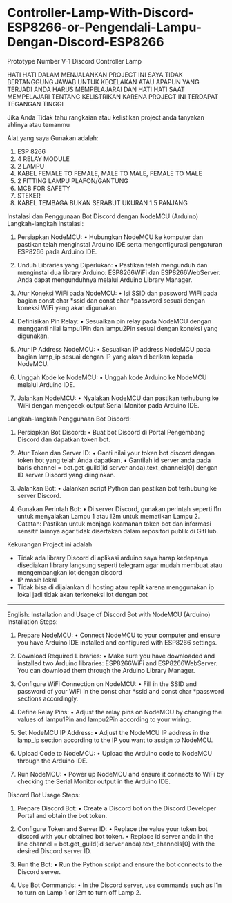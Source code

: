 # Controller-Lamp-With-Discord-ESP8266-or-Pengendali-Lampu-Dengan-Discord-ESP8266
Prototype Number V-1 Discord Controller Lamp

HATI HATI DALAM MENJALANKAN PROJECT INI SAYA TIDAK BERTANGGUNG JAWAB UNTUK KECELAKAN ATAU APAPUN YANG TERJADI
ANDA HARUS MEMPELAJARAI DAN HATI HATI SAAT MEMPELAJARI TENTANG KELISTRIKAN 
KARENA PROJECT INI TERDAPAT TEGANGAN TINGGI 

Jika Anda Tidak tahu rangkaian atau kelistikan project anda tanyakan ahlinya atau temanmu

Alat yang saya Gunakan adalah:
1. ESP 8266
2. 4 RELAY MODULE
3. 2 LAMPU
4. KABEL FEMALE TO FEMALE, MALE TO MALE, FEMALE TO MALE
5. 2 FITTING LAMPU PLAFON/GANTUNG
6. MCB FOR SAFETY
7. STEKER
8. KABEL TEMBAGA BUKAN SERABUT UKURAN 1.5 PANJANG 

Instalasi dan Penggunaan Bot Discord dengan NodeMCU (Arduino)
Langkah-langkah Instalasi:

1.	Persiapkan NodeMCU:
•	Hubungkan NodeMCU ke komputer dan pastikan telah menginstal Arduino IDE serta mengonfigurasi pengaturan ESP8266 pada Arduino IDE.

2.	Unduh Libraries yang Diperlukan:
•	Pastikan telah mengunduh dan menginstal dua library Arduino: ESP8266WiFi dan ESP8266WebServer. Anda dapat mengunduhnya melalui Arduino Library Manager.

3.	Atur Koneksi WiFi pada NodeMCU:
•	Isi SSID dan password WiFi pada bagian const char *ssid dan const char *password sesuai dengan koneksi WiFi yang akan digunakan.

4.	Definisikan Pin Relay:
•	Sesuaikan pin relay pada NodeMCU dengan mengganti nilai lampu1Pin dan lampu2Pin sesuai dengan koneksi yang digunakan.

5.	Atur IP Address NodeMCU:
•	Sesuaikan IP address NodeMCU pada bagian lamp_ip sesuai dengan IP yang akan diberikan kepada NodeMCU.

6.	Unggah Kode ke NodeMCU:
•	Unggah kode Arduino ke NodeMCU melalui Arduino IDE.

7.	Jalankan NodeMCU:
•	Nyalakan NodeMCU dan pastikan terhubung ke WiFi dengan mengecek output Serial Monitor pada Arduino IDE.

Langkah-langkah Penggunaan Bot Discord:
1.	Persiapkan Bot Discord:
•	Buat bot Discord di Portal Pengembang Discord dan dapatkan token bot.

2.	Atur Token dan Server ID:
•	Ganti nilai your token bot discord dengan token bot yang telah Anda dapatkan.
•	Gantilah id server anda pada baris channel = bot.get_guild(id server anda).text_channels[0] dengan ID server Discord yang diinginkan.

3.	Jalankan Bot:
•	Jalankan script Python dan pastikan bot terhubung ke server Discord.

4.	Gunakan Perintah Bot:
•	Di server Discord, gunakan perintah seperti l1n untuk menyalakan Lampu 1 atau l2m untuk mematikan Lampu 2.
Catatan: Pastikan untuk menjaga keamanan token bot dan informasi sensitif lainnya agar tidak disertakan dalam repositori publik di GitHub.

Kekurangan Project ini adalah 
- Tidak ada library Discord di aplikasi arduino saya harap kedepanya disediakan library langsung seperti telegram agar mudah membuat atau mengembangkan iot dengan discord
- IP masih lokal 
- Tidak bisa di dijalankan di hosting atau replit karena menggunakan ip lokal jadi tidak akan terkoneksi iot dengan bot
________________________________________
English:
Installation and Usage of Discord Bot with NodeMCU (Arduino)
Installation Steps:

1.	Prepare NodeMCU:
•	Connect NodeMCU to your computer and ensure you have Arduino IDE installed and configured with ESP8266 settings.

2.	Download Required Libraries:
•	Make sure you have downloaded and installed two Arduino libraries: ESP8266WiFi and ESP8266WebServer. You can download them through the Arduino Library Manager.

3.	Configure WiFi Connection on NodeMCU:
•	Fill in the SSID and password of your WiFi in the const char *ssid and const char *password sections accordingly.

4.	Define Relay Pins:
•	Adjust the relay pins on NodeMCU by changing the values of lampu1Pin and lampu2Pin according to your wiring.

5.	Set NodeMCU IP Address:
•	Adjust the NodeMCU IP address in the lamp_ip section according to the IP you want to assign to NodeMCU.

6.	Upload Code to NodeMCU:
•	Upload the Arduino code to NodeMCU through the Arduino IDE.

7.	Run NodeMCU:
•	Power up NodeMCU and ensure it connects to WiFi by checking the Serial Monitor output in the Arduino IDE.

Discord Bot Usage Steps:
1.	Prepare Discord Bot:
•	Create a Discord bot on the Discord Developer Portal and obtain the bot token.

2.	Configure Token and Server ID:
•	Replace the value your token bot discord with your obtained bot token.
•	Replace id server anda in the line channel = bot.get_guild(id server anda).text_channels[0] with the desired Discord server ID.

3.	Run the Bot:
•	Run the Python script and ensure the bot connects to the Discord server.

4.	Use Bot Commands:
•	In the Discord server, use commands such as l1n to turn on Lamp 1 or l2m to turn off Lamp 2.


